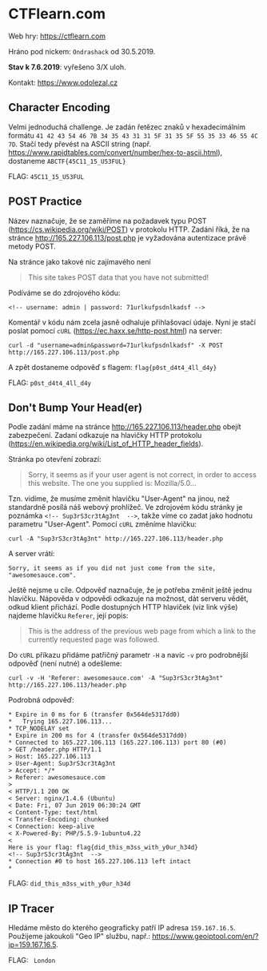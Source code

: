 **CTFlearn.com** 
==========
Web hry: <https://ctflearn.com>

Hráno pod nickem: ```Ondrashack``` od 30.5.2019. 

**Stav k 7.6.2019**: vyřešeno 3/X uloh.

Kontakt: <https://www.odolezal.cz>


Character Encoding
---
Velmi jednoduchá challenge. Je zadán řetězec znaků v hexadecimálním formátu ```41 42 43 54 46 7B 34 35 43 31 31 5F 31 35 5F 55 35 33 46 55 4C 7D```. Stačí tedy převést na ASCII string (např. <https://www.rapidtables.com/convert/number/hex-to-ascii.html>), dostaneme ```ABCTF{45C11_15_U53FUL}```

FLAG: ```45C11_15_U53FUL```


POST Practice
---
Název naznačuje, že se zaměříme na požadavek typu POST (<https://cs.wikipedia.org/wiki/POST>) v protokolu HTTP. Zadání říká, že na stránce <http://165.227.106.113/post.php> je vyžadována autentizace právě metody POST.

Na stránce jako takové nic zajímavého není
> This site takes POST data that you have not submitted!

Podíváme se do zdrojového kódu:

```<!-- username: admin | password: 71urlkufpsdnlkadsf -->```

Komentář v kódu nám zcela jasně odhaluje přihlašovací údaje. Nyní je stačí poslat pomocí ```cURL``` (<https://ec.haxx.se/http-post.html>) na server:

```curl -d "username=admin&password=71urlkufpsdnlkadsf" -X POST http://165.227.106.113/post.php```

A zpět dostaneme odpověď s flagem: ```flag{p0st_d4t4_4ll_d4y}```

FLAG: ```p0st_d4t4_4ll_d4y```


Don't Bump Your Head(er)
---
Podle zadání máme na stránce <http://165.227.106.113/header.php> obejít zabezpečení. Zadaní odkazuje na hlavičky HTTP protokolu (<https://en.wikipedia.org/wiki/List_of_HTTP_header_fields>).

Stránka po otevření zobrazí:
> Sorry, it seems as if your user agent is not correct, in order to access this website. The one you supplied is: Mozilla/5.0...

Tzn. vidíme, že musíme změnit hlavičku "User-Agent" na jinou, než standardně posílá náš webový prohlížeč. Ve zdrojovém kódu stránky je poznámka ```<!-- Sup3rS3cr3tAg3nt  -->```, takže víme co zadat jako hodnotu parametru "User-Agent". Pomocí ```cURL``` změníme hlavičku:

```curl -A "Sup3rS3cr3tAg3nt" http://165.227.106.113/header.php```

A server vrátí:

```Sorry, it seems as if you did not just come from the site, "awesomesauce.com".```

Ještě nejsme u cíle. Odpověď naznačuje, že je potřeba změnit ještě jednu hlavičku. Nápověda v odpovědi odkazuje na možnost, dát serveru vědět, odkud klient přichází. Podle dostupných HTTP hlaviček (viz link výše) najdeme hlavičku ```Referer```, její popis:
> This is the address of the previous web page from which a link to the currently requested page was followed.

Do ```cURL``` příkazu přidáme patřičný parametr ```-H``` a navíc ```-v``` pro podrobnější odpověď (není nutné) a odešleme:

```curl -v -H 'Referer: awesomesauce.com' -A "Sup3rS3cr3tAg3nt" http://165.227.106.113/header.php```

Podrobná odpověď:
```
* Expire in 0 ms for 6 (transfer 0x564de5317dd0)
*   Trying 165.227.106.113...
* TCP_NODELAY set
* Expire in 200 ms for 4 (transfer 0x564de5317dd0)
* Connected to 165.227.106.113 (165.227.106.113) port 80 (#0)
> GET /header.php HTTP/1.1
> Host: 165.227.106.113
> User-Agent: Sup3rS3cr3tAg3nt
> Accept: */*
> Referer: awesomesauce.com
> 
< HTTP/1.1 200 OK
< Server: nginx/1.4.6 (Ubuntu)
< Date: Fri, 07 Jun 2019 06:30:24 GMT
< Content-Type: text/html
< Transfer-Encoding: chunked
< Connection: keep-alive
< X-Powered-By: PHP/5.5.9-1ubuntu4.22
< 
Here is your flag: flag{did_this_m3ss_with_y0ur_h34d}
<!-- Sup3rS3cr3tAg3nt  -->
* Connection #0 to host 165.227.106.113 left intact
* 
```
FLAG: ```did_this_m3ss_with_y0ur_h34d```

IP Tracer
---
Hledáme město do kterého geograficky patří IP adresa ```159.167.16.5```. Použijeme jakoukoli "Geo IP" službu, např.: <https://www.geoiptool.com/en/?ip=159.167.16.5>.

FLAG: ``` London```